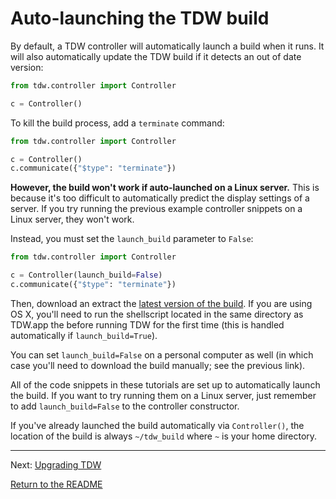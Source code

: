 # Auto-launching the TDW build

By default, a TDW controller will automatically launch a build when it runs. It will also automatically update the TDW build if it detects an out of date version:

```python
from tdw.controller import Controller

c = Controller()
```

To kill the build process, add a `terminate` command:

```python
from tdw.controller import Controller

c = Controller()
c.communicate({"$type": "terminate"})
```

**However, the build won't work if auto-launched on a Linux server.** This is because it's too difficult to automatically predict the display settings of a server. If you try running the previous example controller snippets on a Linux server, they won't work.

Instead, you must set the `launch_build` parameter to `False`:

```python
from tdw.controller import Controller

c = Controller(launch_build=False)
c.communicate({"$type": "terminate"})
```

Then, download an extract the [latest version of the build](https://github.com/threedworld-mit/tdw/releases/latest/). If you are using OS X, you'll need to run the shellscript located in the same directory as TDW.app the before running TDW for the first time (this is handled automatically if `launch_build=True`).

You can set `launch_build=False` on a personal computer as well (in which case you'll need to download the build manually; see the previous link).

All of the code snippets in these tutorials are set up to automatically launch the build. If you want to try running them on a Linux server, just remember to add `launch_build=False` to the controller constructor.

If you've already launched the build automatically via `Controller()`, the location of the build is always `~/tdw_build` where `~` is your home directory.

***

Next: [Upgrading TDW](upgrade.md)

[Return to the README](../../README.md)